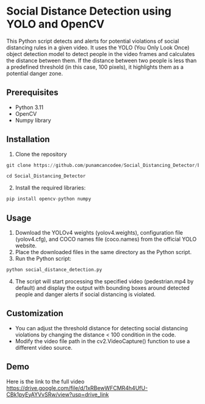 
# Social Distance Detection using YOLO and OpenCV
This Python script detects and alerts for potential violations of social distancing rules in a given video. It uses the YOLO (You Only Look Once) object detection model to detect people in the video frames and calculates the distance between them. If the distance between two people is less than a predefined threshold (in this case, 100 pixels), it highlights them as a potential danger zone.
## Prerequisites

- Python 3.11
- OpenCV
- Numpy library






##  Installation
1.  Clone the repository 
```python
git clone https://github.com/punamcancodee/Social_Distancing_Detector/blob/main/Social_Distance.py

cd Social_Distancing_Detector
```

2. Install the required libraries:
```python
pip install opencv-python numpy
```



## Usage

1. Download the YOLOv4 weights (yolov4.weights), configuration file (yolov4.cfg), and COCO names file (coco.names) from the official YOLO website.
2. Place the downloaded files in the same directory as the Python script.
3. Run the Python script:
```python
python social_distance_detection.py
```
4. The script will start processing the specified video (pedestrian.mp4 by default) and display the output with bounding boxes around detected people and danger alerts if social distancing is violated.

## Customization

- You can adjust the threshold distance for detecting social distancing violations by changing the distance < 100 condition in the code.
- Modify the video file path in the cv2.VideoCapture() function to use a different video source.
## Demo

Here is the link to the full video 
https://drive.google.com/file/d/1xRBewWFCMR4h4UfU-CBk1pyEyAYVvSRw/view?usp=drive_link